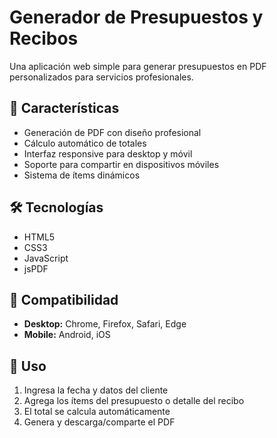 # Generador de Presupuestos y Recibos

Una aplicación web simple para generar presupuestos en PDF personalizados para servicios profesionales.

## 🚀 Características

- Generación de PDF con diseño profesional  
- Cálculo automático de totales  
- Interfaz responsive para desktop y móvil  
- Soporte para compartir en dispositivos móviles  
- Sistema de ítems dinámicos  

## 🛠️ Tecnologías

- HTML5  
- CSS3  
- JavaScript  
- jsPDF  

## 📱 Compatibilidad

- **Desktop:** Chrome, Firefox, Safari, Edge  
- **Mobile:** Android, iOS  

## 🔑 Uso

1. Ingresa la fecha y datos del cliente  
2. Agrega los ítems del presupuesto o detalle del recibo
3. El total se calcula automáticamente  
4. Genera y descarga/comparte el PDF 
